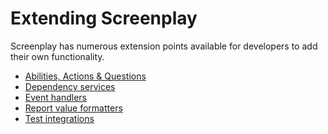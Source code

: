 # Extending Screenplay

Screenplay has numerous extension points available for developers to add their own functionality. 

* [Abilities, Actions & Questions]
* [Dependency services]
* [Event handlers]
* [Report value formatters]
* [Test integrations]

[Abilities, Actions & Questions]: AbilitiesActionsAndQuestions.md
[Dependency services]: ../dependencyInjection/AddingServices.md
[Event handlers]: EventHandlers.md
[Report value formatters]: ReportFormtters.md
[Test integrations]: TestIntegrations.md
